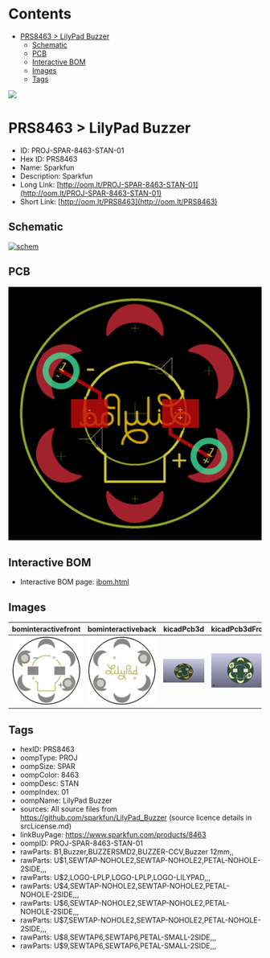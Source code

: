 



Contents
========

* [PRS8463 > LilyPad Buzzer](#prs8463--lilypad-buzzer)
	* [Schematic](#schematic)
	* [PCB](#pcb)
	* [Interactive BOM](#interactive-bom)
	* [Images](#images)
	* [Tags](#tags)
  
![][im]
# PRS8463 > LilyPad Buzzer

- ID: PROJ-SPAR-8463-STAN-01
- Hex ID: PRS8463
- Name: Sparkfun
- Description: Sparkfun
- Long Link: [http://oom.lt/PROJ-SPAR-8463-STAN-01](http://oom.lt/PROJ-SPAR-8463-STAN-01)
- Short Link: [http://oom.lt/PRS8463](http://oom.lt/PRS8463)

## Schematic
  
[![schem](eagleSchemImage.png)](eagleSchemImage.png)
## PCB
  
[![pcb](eagleImage.png)](eagleImage.png)
## Interactive BOM

- Interactive BOM page: [ibom.html](https://htmlpreview.github.io/?https://github.com/oomlout/oomlout_OOMP_projects/blob/main/PROJ-SPAR-8463-STAN-01/kicad/bom/ibom.html)

## Images
  
  

|bominteractivefront|bominteractiveback|kicadPcb3d|kicadPcb3dFront|kicadPcb3dBack|eagleImage|eagleSchemImage|pcbdraw|pcbdrawback|
| :---: | :---: | :---: | :---: | :---: | :---: | :---: | :---: | :---: |
|[![bominteractivefront](bomFront_140.png)](bomFront.png)|[![bominteractiveback](bomBack_140.png)](bomBack.png)|[![kicadPcb3d](kicadPcb3d_140.png)](kicadPcb3d.png)|[![kicadPcb3dFront](kicadPcb3dFront_140.png)](kicadPcb3dFront.png)|[![kicadPcb3dBack](kicadPcb3dBack_140.png)](kicadPcb3dBack.png)|[![eagleImage](eagleImage_140.png)](eagleImage.png)|[![eagleSchemImage](eagleSchemImage_140.png)](eagleSchemImage.png)|[![pcbdraw](pcbdraw_140.png)](pcbdraw.png)|[![pcbdrawback](pcbdrawBack_140.png)](pcbdrawBack.png)|

## Tags

- hexID: PRS8463
- oompType: PROJ
- oompSize: SPAR
- oompColor: 8463
- oompDesc: STAN
- oompIndex: 01
- oompName: LilyPad Buzzer
- sources: All source files from https://github.com/sparkfun/LilyPad_Buzzer (source licence details in srcLicense.md)
- linkBuyPage: https://www.sparkfun.com/products/8463
- oompID: PROJ-SPAR-8463-STAN-01
- rawParts: B1,Buzzer,BUZZERSMD2,BUZZER-CCV,Buzzer 12mm,,
- rawParts: U$1,SEWTAP-NOHOLE2,SEWTAP-NOHOLE2,PETAL-NOHOLE-2SIDE,,,
- rawParts: U$2,LOGO-LPLP,LOGO-LPLP,LOGO-LILYPAD,,,
- rawParts: U$4,SEWTAP-NOHOLE2,SEWTAP-NOHOLE2,PETAL-NOHOLE-2SIDE,,,
- rawParts: U$6,SEWTAP-NOHOLE2,SEWTAP-NOHOLE2,PETAL-NOHOLE-2SIDE,,,
- rawParts: U$7,SEWTAP-NOHOLE2,SEWTAP-NOHOLE2,PETAL-NOHOLE-2SIDE,,,
- rawParts: U$8,SEWTAP6,SEWTAP6,PETAL-SMALL-2SIDE,,,
- rawParts: U$9,SEWTAP6,SEWTAP6,PETAL-SMALL-2SIDE,,,



[im]: kicadPcb3d_450.png
